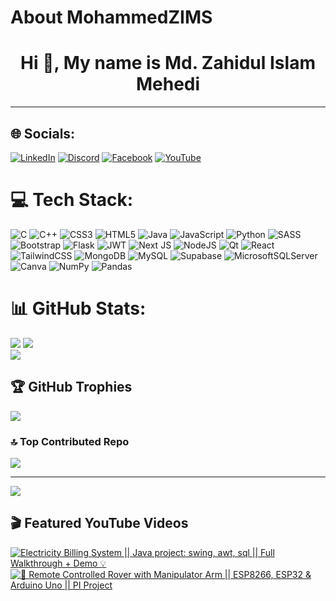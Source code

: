 # About MohammedZIMS

<div class="markdown-heading" dir="auto">
  <h1 align="center" class="heading-element" dir="auto">Hi 👋, My name is Md. Zahidul Islam Mehedi</h1>
</div>
<hr>


<!--
**MohammedZIMS/MohammedZIMS** is a ✨ _special_ ✨ repository because its `README.md` (this file) appears on your GitHub profile.

Here are some ideas to get you started:

- 🔭 I’m currently working on ...
- 🌱 I’m currently learning ...
- 👯 I’m looking to collaborate on ...
- 🤔 I’m looking for help with ...
- 💬 Ask me about ...
- 📫 How to reach me: ...
- 😄 Pronouns: ...
- ⚡ Fun fact: ...
-->


## 🌐 Socials:
[![LinkedIn](https://img.shields.io/badge/LinkedIn-%230077B5.svg?logo=linkedin&logoColor=white)](https://linkedin.com/in/mohammedzims) [![Discord](https://img.shields.io/badge/Discord-%237289DA.svg?logo=discord&logoColor=white)](https://discord.gg/https://discord.gg/64fxRBme) [![Facebook](https://img.shields.io/badge/Facebook-%231877F2.svg?logo=Facebook&logoColor=white)](https://facebook.com/md.zahidul.islam.mehedi.2024) [![YouTube](https://img.shields.io/badge/YouTube-%23FF0000.svg?logo=YouTube&logoColor=white)](https://www.youtube.com/@MohammedZIMS)
# 💻 Tech Stack:
![C](https://img.shields.io/badge/c-%2300599C.svg?style=for-the-badge&logo=c&logoColor=white) ![C++](https://img.shields.io/badge/c++-%2300599C.svg?style=for-the-badge&logo=c%2B%2B&logoColor=white) ![CSS3](https://img.shields.io/badge/css3-%231572B6.svg?style=for-the-badge&logo=css3&logoColor=white) ![HTML5](https://img.shields.io/badge/html5-%23E34F26.svg?style=for-the-badge&logo=html5&logoColor=white) ![Java](https://img.shields.io/badge/java-%23ED8B00.svg?style=for-the-badge&logo=openjdk&logoColor=white) ![JavaScript](https://img.shields.io/badge/javascript-%23323330.svg?style=for-the-badge&logo=javascript&logoColor=%23F7DF1E) ![Python](https://img.shields.io/badge/python-3670A0?style=for-the-badge&logo=python&logoColor=ffdd54) ![SASS](https://img.shields.io/badge/SASS-hotpink.svg?style=for-the-badge&logo=SASS&logoColor=white) ![Bootstrap](https://img.shields.io/badge/bootstrap-%238511FA.svg?style=for-the-badge&logo=bootstrap&logoColor=white) ![Flask](https://img.shields.io/badge/flask-%23000.svg?style=for-the-badge&logo=flask&logoColor=white) ![JWT](https://img.shields.io/badge/JWT-black?style=for-the-badge&logo=JSON%20web%20tokens) ![Next JS](https://img.shields.io/badge/Next-black?style=for-the-badge&logo=next.js&logoColor=white) ![NodeJS](https://img.shields.io/badge/node.js-6DA55F?style=for-the-badge&logo=node.js&logoColor=white) ![Qt](https://img.shields.io/badge/Qt-%23217346.svg?style=for-the-badge&logo=Qt&logoColor=white) ![React](https://img.shields.io/badge/react-%2320232a.svg?style=for-the-badge&logo=react&logoColor=%2361DAFB) ![TailwindCSS](https://img.shields.io/badge/tailwindcss-%2338B2AC.svg?style=for-the-badge&logo=tailwind-css&logoColor=white) ![MongoDB](https://img.shields.io/badge/MongoDB-%234ea94b.svg?style=for-the-badge&logo=mongodb&logoColor=white) ![MySQL](https://img.shields.io/badge/mysql-4479A1.svg?style=for-the-badge&logo=mysql&logoColor=white) ![Supabase](https://img.shields.io/badge/Supabase-3ECF8E?style=for-the-badge&logo=supabase&logoColor=white) ![MicrosoftSQLServer](https://img.shields.io/badge/Microsoft%20SQL%20Server-CC2927?style=for-the-badge&logo=microsoft%20sql%20server&logoColor=white) ![Canva](https://img.shields.io/badge/Canva-%2300C4CC.svg?style=for-the-badge&logo=Canva&logoColor=white) ![NumPy](https://img.shields.io/badge/numpy-%23013243.svg?style=for-the-badge&logo=numpy&logoColor=white) ![Pandas](https://img.shields.io/badge/pandas-%23150458.svg?style=for-the-badge&logo=pandas&logoColor=white)
# 📊 GitHub Stats:
![](https://github-readme-stats.vercel.app/api?username=MohammedZIMS&theme=dark&hide_border=false&include_all_commits=false&count_private=false)
![](https://nirzak-streak-stats.vercel.app/?user=MohammedZIMS&theme=dark&hide_border=false) <br/>
![](https://github-readme-stats.vercel.app/api/top-langs/?username=MohammedZIMS&theme=dark&hide_border=false&include_all_commits=false&count_private=false&layout=compact)

## 🏆 GitHub Trophies
![](https://github-profile-trophy.vercel.app/?username=MohammedZIMS&theme=radical&no-frame=false&no-bg=true&margin-w=4)

### 🔝 Top Contributed Repo
![](https://github-contributor-stats.vercel.app/api?username=MohammedZIMS&limit=5&theme=dark&combine_all_yearly_contributions=true)

---
[![](https://visitcount.itsvg.in/api?id=MohammedZIMS&icon=0&color=0)](https://visitcount.itsvg.in)


## 🎬 Featured YouTube Videos

[![Electricity Billing System || Java project: swing, awt, sql || Full Walkthrough + Demo 💡](https://ytcards.demolab.com/?id=P10g7y3hpFA&title=Electricity+Billing+System+||+Java+project:+swing,+awt,+sql+||+Full+Walkthrough+++Demo+💡&lang=en&timestamp=1751220000&background_color=%230d1117&title_color=%23ffffff&stats_color=%23dedede&max_title_lines=3&width=250&border_radius=5&duration=786 "Electricity Billing System || Java project: swing, awt, sql || Full Walkthrough + Demo 💡")](https://youtu.be/P10g7y3hpFA?si=jDVmxMHIbDY2wFSw)
[![🚀 Remote Controlled Rover with Manipulator Arm || ESP8266, ESP32 & Arduino Uno || PI Project](https://ytcards.demolab.com/?id=RQUg4ARPAak&title=🚀+Remote+Controlled+Rover+with+Manipulator+Arm+||+ESP8266,+ESP32+Arduino+Uno+||+PI+Project&lang=en&timestamp=1751565600&background_color=%230d1117&title_color=%23ffffff&stats_color=%23dedede&max_title_lines=3&width=250&border_radius=5&duration=154 "🚀 Remote Controlled Rover with Manipulator Arm || ESP8266, ESP32 & Arduino Uno || PI Project")](https://youtu.be/RQUg4ARPAak?si=4m_FDx43woZuUZkt)
